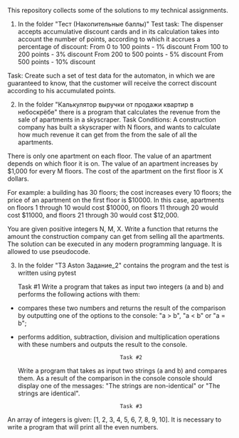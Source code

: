 This repository collects some of the solutions to my technical assignments.


1. In the folder "Тест (Накопительные баллы)"
   Test task:
 The dispenser accepts accumulative discount cards and in its calculation takes into account the number of points, according to which it accrues a
percentage of discount:
From 0 to 100 points - 1% discount
From 100 to 200 points - 3% discount
From 200 to 500 points - 5% discount
From 500 points - 10% discount

Task: Create such a set of test data for the automaton, in which we are guaranteed to know,
that the customer will receive the correct discount according to his accumulated points.



2. In the folder "Калькулятор выручки от продажи квартир в небоскрёбе" there is a program that calculates the revenue from the sale of apartments in a skyscraper.
Task Conditions:
 A construction company has built a skyscraper with N floors, and wants to calculate how much revenue it can get from the
from the sale of all the apartments.

There is only one apartment on each floor.
The value of an apartment depends on which floor it is on.
The value of an apartment increases by $1,000 for every M floors.
The cost of the apartment on the first floor is X dollars.

For example: a building has 30 floors; the cost increases every 10 floors; the price of an apartment on the first floor is $10000.
In this case, apartments on floors 1 through 10 would cost $10000, on floors 11 through 20 would cost $11000,
 and floors 21 through 30 would cost $12,000.

You are given positive integers N, M, X.
Write a function that returns the amount the construction company can get from selling all the apartments.
The solution can be executed in any modern programming language. It is allowed to use pseudocode.


3. In the folder "ТЗ Aston Задание_2" contains the program and the test is written using pytest

   Task #1
  Write a program that takes as input two integers (a and b) and performs the following actions with them:
- compares these two numbers and returns the result of the comparison by outputting one of the options to the console:
"a > b", "a < b" or "a = b";

- performs addition, subtraction, division and multiplication operations with these numbers and outputs the result to the console.


                                      Task #2
  Write a program that takes as input two strings (a and b) and compares them. As a result of the comparison in the console
console should display one of the messages: "The strings are non-identical" or "The strings are identical".



                                      Task #3
An array of integers is given: [1, 2, 3, 4, 5, 6, 7, 8, 9, 10]. It is necessary to write a program that will print all the
even numbers.
